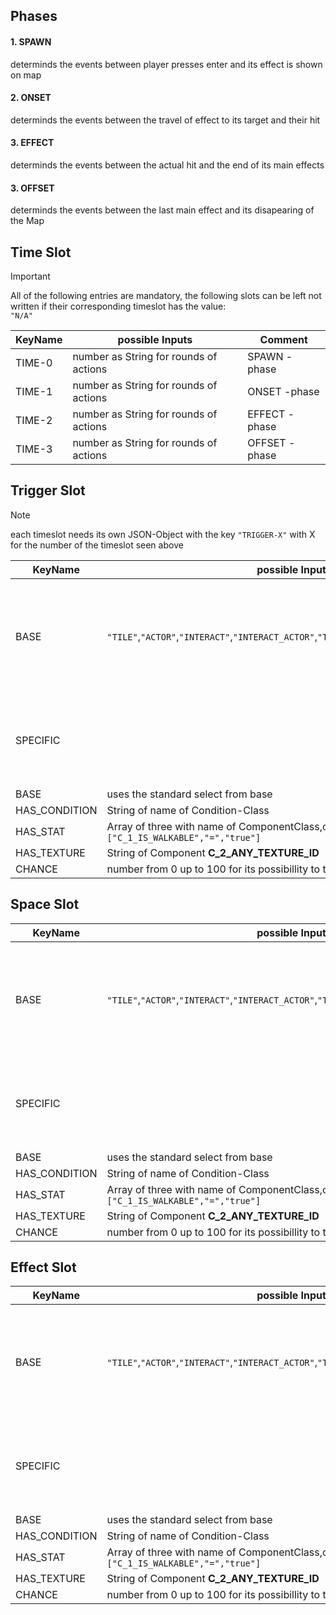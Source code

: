 ## Phases
  
#### **1. SPAWN**
determinds the events between player presses enter and its effect is shown on map 

#### **2. ONSET**
determinds the events between the travel of effect to its target and their hit 

#### **3. EFFECT**
determinds the events between the actual hit and the end of its main effects

#### **3. OFFSET**
determinds the events between the last main effect and its disapearing of the Map


## Time Slot

> [!IMPORTANT]
> All of the following entries are mandatory, the following slots can be left not written if their corresponding timeslot has the value:  
 ``"N/A"``

| KeyName | possible Inputs                        | Comment       |
|---------|----------------------------------------|---------------|
| TIME-0  | number as String for rounds of actions | SPAWN  -phase |
| TIME-1  | number as String for rounds of actions | ONSET  -phase |
| TIME-2  | number as String for rounds of actions | EFFECT -phase |
| TIME-3  | number as String for rounds of actions | OFFSET -phase |

  


## Trigger Slot

> [!NOTE]
> each timeslot needs its own JSON-Object with the key ``"TRIGGER-X"`` with X for the number of the timeslot seen above

| KeyName       | possible Inputs                                                                                              | Comment                                                                                      |
|---------------|--------------------------------------------------------------------------------------------------------------|----------------------------------------------------------------------------------------------|
| BASE          | ``"TILE"``,``"ACTOR"``,``"INTERACT"``,``"INTERACT_ACTOR"``,``"TILE_ACTOR"``,``"TILE_ACTOR"``,``"ACTOR"``     | describes which type of entities will be selected of the Effect, underscore means both types |
| SPECIFIC      |                                                                                                              | narrows down select of the the BASE-type by validating following possibillities:             |
| BASE          | uses the standard select from base                                                                           |                                                                                              |
| HAS_CONDITION | String of name of Condition-Class                                                                            |                                                                                              |
| HAS_STAT      | Array of three with name of ComponentClass,operator and value to validate ``["C_1_IS_WALKABLE","=","true"]`` |                                                                                              |
| HAS_TEXTURE   | String of Component **C_2_ANY_TEXTURE_ID**                                                                   |                                                                                              |
| CHANCE        | number from 0 up to 100 for its possibillity to trigger                                                      |                                                                                              |




## Space Slot


| KeyName       | possible Inputs                                                                                              | Comment                                                                                      |
|---------------|--------------------------------------------------------------------------------------------------------------|----------------------------------------------------------------------------------------------|
| BASE          | ``"TILE"``,``"ACTOR"``,``"INTERACT"``,``"INTERACT_ACTOR"``,``"TILE_ACTOR"``,``"TILE_ACTOR"``,``"ACTOR"``     | describes which type of entities will be selected of the Effect, underscore means both types |
| SPECIFIC      |                                                                                                              | narrows down select of the the BASE-type by validating following possibillities:             |
| BASE          | uses the standard select from base                                                                           |                                                                                              |
| HAS_CONDITION | String of name of Condition-Class                                                                            |                                                                                              |
| HAS_STAT      | Array of three with name of ComponentClass,operator and value to validate ``["C_1_IS_WALKABLE","=","true"]`` |                                                                                              |
| HAS_TEXTURE   | String of Component **C_2_ANY_TEXTURE_ID**                                                                   |                                                                                              |
| CHANCE        | number from 0 up to 100 for its possibillity to trigger                                                      |                                                                                              |




## Effect  Slot


| KeyName       | possible Inputs                                                                                              | Comment                                                                                      |
|---------------|--------------------------------------------------------------------------------------------------------------|----------------------------------------------------------------------------------------------|
| BASE          | ``"TILE"``,``"ACTOR"``,``"INTERACT"``,``"INTERACT_ACTOR"``,``"TILE_ACTOR"``,``"TILE_ACTOR"``,``"ACTOR"``     | describes which type of entities will be selected of the Effect, underscore means both types |
| SPECIFIC      |                                                                                                              | narrows down select of the the BASE-type by validating following possibillities:             |
| BASE          | uses the standard select from base                                                                           |                                                                                              |
| HAS_CONDITION | String of name of Condition-Class                                                                            |                                                                                              |
| HAS_STAT      | Array of three with name of ComponentClass,operator and value to validate ``["C_1_IS_WALKABLE","=","true"]`` |                                                                                              |
| HAS_TEXTURE   | String of Component **C_2_ANY_TEXTURE_ID**                                                                   |                                                                                              |
| CHANCE        | number from 0 up to 100 for its possibillity to trigger                                                      |                                                                                              |